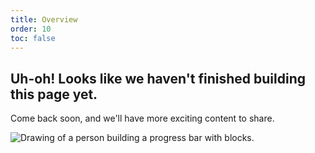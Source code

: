```yaml
---
title: Overview
order: 10
toc: false
---
```

## Uh-oh! Looks like we haven't finished building this page yet.

Come back soon, and we'll have more exciting content to share.

![Drawing of a person building a progress bar with blocks.](/assets/img/downloading.svg "Just a few more pieces to go before it is ready...")